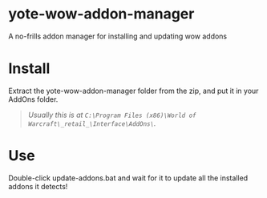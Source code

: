 # yote-wow-addon-manager
A no-frills addon manager for installing and updating wow addons

# Install
Extract the yote-wow-addon-manager folder from the zip, and put it in your AddOns folder.

> *Usually this is at `C:\Program Files (x86)\World of Warcraft\_retail_\Interface\AddOns\`.*

# Use
Double-click update-addons.bat and wait for it to update all the installed addons it detects!
